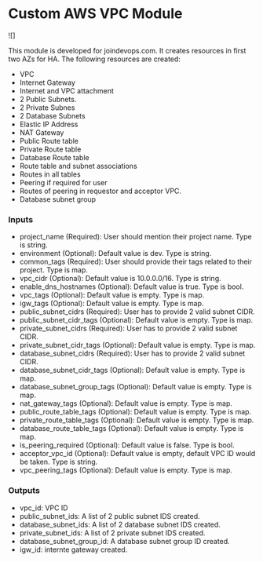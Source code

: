 # Custom AWS VPC Module

![]

This module is developed for joindevops.com. It creates resources in first two AZs for HA.
The following resources are created:

- VPC
- Internet Gateway
- Internet and VPC attachment
- 2 Public Subnets.
- 2 Private Subnes
- 2 Database Subnets
- Elastic IP Address
- NAT Gateway
- Public Route table
- Private Route table
- Database Route table
- Route table and subnet associations
- Routes in all tables
- Peering if required for user
- Routes of peering in requestor and acceptor VPC.
- Database subnet group

### Inputs

- project_name (Required): User should mention their project name. Type is string.
- environment (Optional): Default value is dev. Type is string.
- common_tags (Required): User should provide their tags related to their project. Type is map.
- vpc_cidr (Optional): Default value is 10.0.0.0/16. Type is string.
- enable_dns_hostnames (Optional): Default value is true. Type is bool.
- vpc_tags (Optional): Default value is empty. Type is map.
- igw_tags (Optional): Default value is empty. Type is map.
- public_subnet_cidrs (Required): User has to provide 2 valid subnet CIDR.
- public_subnet_cidr_tags (Optional): Default value is empty. Type is map.
- private_subnet_cidrs (Required): User has to provide 2 valid subnet CIDR.
- private_subnet_cidr_tags (Optional): Default value is empty. Type is map.
- database_subnet_cidrs (Required): User has to provide 2 valid subnet CIDR.
- database_subnet_cidr_tags (Optional): Default value is empty. Type is map.
- database_subnet_group_tags (Optional): Default value is empty. Type is map.
- nat_gateway_tags (Optional): Default value is empty. Type is map.
- public_route_table_tags (Optional): Default value is empty. Type is map.
- private_route_table_tags (Optional): Default value is empty. Type is map.
- database_route_table_tags (Optional): Default value is empty. Type is map.
- is_peering_required (Optional): Default value is false. Type is bool.
- acceptor_vpc_id (Optional): Default value is empty, default VPC ID would be taken. Type is string.
- vpc_peering_tags (Optional): Default value is empty. Type is map.

### Outputs

- vpc_id: VPC ID
- public_subnet_ids: A list of 2 public subnet IDS created.
- database_subnet_ids: A list of 2 database subnet IDS created.
- private_subnet_ids: A list of 2 private subnet IDS created.
- database_subnet_group_id: A database subnet group ID created.
- igw_id: internte gateway created.
